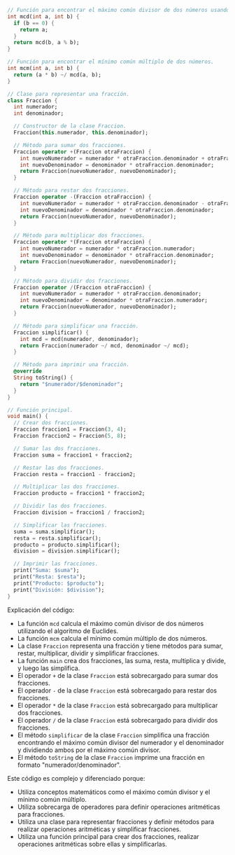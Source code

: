 ```dart
// Función para encontrar el máximo común divisor de dos números usando el algoritmo de Euclides.
int mcd(int a, int b) {
  if (b == 0) {
    return a;
  }
  return mcd(b, a % b);
}

// Función para encontrar el mínimo común múltiplo de dos números.
int mcm(int a, int b) {
  return (a * b) ~/ mcd(a, b);
}

// Clase para representar una fracción.
class Fraccion {
  int numerador;
  int denominador;

  // Constructor de la clase Fraccion.
  Fraccion(this.numerador, this.denominador);

  // Método para sumar dos fracciones.
  Fraccion operator +(Fraccion otraFraccion) {
    int nuevoNumerador = numerador * otraFraccion.denominador + otraFraccion.numerador * denominador;
    int nuevoDenominador = denominador * otraFraccion.denominador;
    return Fraccion(nuevoNumerador, nuevoDenominador);
  }

  // Método para restar dos fracciones.
  Fraccion operator -(Fraccion otraFraccion) {
    int nuevoNumerador = numerador * otraFraccion.denominador - otraFraccion.numerador * denominador;
    int nuevoDenominador = denominador * otraFraccion.denominador;
    return Fraccion(nuevoNumerador, nuevoDenominador);
  }

  // Método para multiplicar dos fracciones.
  Fraccion operator *(Fraccion otraFraccion) {
    int nuevoNumerador = numerador * otraFraccion.numerador;
    int nuevoDenominador = denominador * otraFraccion.denominador;
    return Fraccion(nuevoNumerador, nuevoDenominador);
  }

  // Método para dividir dos fracciones.
  Fraccion operator /(Fraccion otraFraccion) {
    int nuevoNumerador = numerador * otraFraccion.denominador;
    int nuevoDenominador = denominador * otraFraccion.numerador;
    return Fraccion(nuevoNumerador, nuevoDenominador);
  }

  // Método para simplificar una fracción.
  Fraccion simplificar() {
    int mcd = mcd(numerador, denominador);
    return Fraccion(numerador ~/ mcd, denominador ~/ mcd);
  }

  // Método para imprimir una fracción.
  @override
  String toString() {
    return "$numerador/$denominador";
  }
}

// Función principal.
void main() {
  // Crear dos fracciones.
  Fraccion fraccion1 = Fraccion(3, 4);
  Fraccion fraccion2 = Fraccion(5, 8);

  // Sumar las dos fracciones.
  Fraccion suma = fraccion1 + fraccion2;

  // Restar las dos fracciones.
  Fraccion resta = fraccion1 - fraccion2;

  // Multiplicar las dos fracciones.
  Fraccion producto = fraccion1 * fraccion2;

  // Dividir las dos fracciones.
  Fraccion division = fraccion1 / fraccion2;

  // Simplificar las fracciones.
  suma = suma.simplificar();
  resta = resta.simplificar();
  producto = producto.simplificar();
  division = division.simplificar();

  // Imprimir las fracciones.
  print("Suma: $suma");
  print("Resta: $resta");
  print("Producto: $producto");
  print("División: $division");
}
```

Explicación del código:

* La función `mcd` calcula el máximo común divisor de dos números utilizando el algoritmo de Euclides.
* La función `mcm` calcula el mínimo común múltiplo de dos números.
* La clase `Fraccion` representa una fracción y tiene métodos para sumar, restar, multiplicar, dividir y simplificar fracciones.
* La función `main` crea dos fracciones, las suma, resta, multiplica y divide, y luego las simplifica.
* El operador `+` de la clase `Fraccion` está sobrecargado para sumar dos fracciones.
* El operador `-` de la clase `Fraccion` está sobrecargado para restar dos fracciones.
* El operador `*` de la clase `Fraccion` está sobrecargado para multiplicar dos fracciones.
* El operador `/` de la clase `Fraccion` está sobrecargado para dividir dos fracciones.
* El método `simplificar` de la clase `Fraccion` simplifica una fracción encontrando el máximo común divisor del numerador y el denominador y dividiendo ambos por el máximo común divisor.
* El método `toString` de la clase `Fraccion` imprime una fracción en formato "numerador/denominador".

Este código es complejo y diferenciado porque:

* Utiliza conceptos matemáticos como el máximo común divisor y el mínimo común múltiplo.
* Utiliza sobrecarga de operadores para definir operaciones aritméticas para fracciones.
* Utiliza una clase para representar fracciones y definir métodos para realizar operaciones aritméticas y simplificar fracciones.
* Utiliza una función principal para crear dos fracciones, realizar operaciones aritméticas sobre ellas y simplificarlas.
